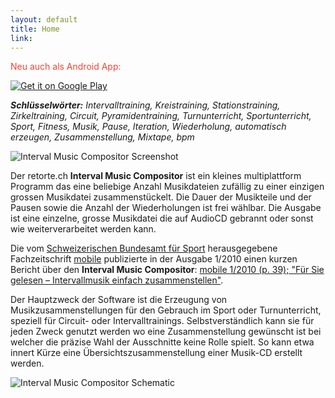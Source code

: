 ```yaml
---
layout: default
title: Home
link: 
---
```


<span style='color:#F44336;'>Neu auch als Android App:</span>

<a href='https://play.google.com/store/apps/details?id=ch.retorte.intervalmusiccompositor'><img alt='Get it on Google Play' src='https://play.google.com/intl/en_us/badges/images/generic/en_badge_web_generic.png' style='max-width:256px;'/></a>

_**Schlüsselwörter:** Intervalltraining, Kreistraining, Stationstraining, Zirkeltraining, Circuit, Pyramidentraining, Turnunterricht, Sportunterricht, Sport, Fitness, Musik, Pause, Iteration, Wiederholung, automatisch erzeugen, Zusammenstellung, Mixtape, bpm_

![Interval Music Compositor Screenshot](/interval-music-compositor/img/imc_screenshot.png)

Der retorte.ch **Interval Music Compositor** ist ein kleines multiplattform Programm das eine beliebige Anzahl Musikdateien zufällig zu einer einzigen grossen Musikdatei zusammenstückelt. Die Dauer der Musikteile und der Pausen sowie die Anzahl der Wiederholungen ist frei wählbar. Die Ausgabe ist eine einzelne, grosse Musikdatei die auf AudioCD gebrannt oder sonst wie weiterverarbeitet werden kann.

Die vom [Schweizerischen Bundesamt für Sport](http://www.baspo.admin.ch/) herausgegebene Fachzeitschrift [mobile](http://www.mobilesport.ch/) publizierte in der Ausgabe 1/2010 einen kurzen Bericht über den **Interval Music Compositor**:
[mobile 1/2010 (p. 39); "Für Sie gelesen – Intervallmusik einfach zusammenstellen"](/interval-music-compositor/resources/mobile_2010_01_d_s39_mediathek_interval_music_compositor.pdf).

Der Hauptzweck der Software ist die Erzeugung von Musikzusammenstellungen für den Gebrauch im Sport oder Turnunterricht, speziell für Circuit- oder Intervalltrainings. Selbstverständlich kann sie für jeden Zweck genutzt werden wo eine Zusammenstellung gewünscht ist bei welcher die präzise Wahl der Ausschnitte keine Rolle spielt. So kann etwa innert Kürze eine Übersichtszusammenstellung einer Musik-CD erstellt werden. 

![Interval Music Compositor Schematic](/interval-music-compositor/img/imc_schematic.png)
